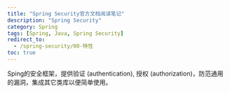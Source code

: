 ```yaml
---
title: "Spring Security官方文档阅读笔记"
description: "Spring Security"
category: Spring
tags: [Spring, Java, Spring Security]
redirect_to:
  - /spring-security/00-特性
toc: true
---
```


Sping的安全框架，提供验证 (authentication), 授权 (authorization)，防范通用的漏洞，集成其它类库以便简单使用。
